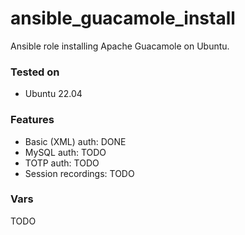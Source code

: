 # ansible_guacamole_install

Ansible role installing Apache Guacamole on Ubuntu.

### Tested on
* Ubuntu 22.04

### Features
* Basic (XML) auth: DONE
* MySQL auth: TODO
* TOTP auth: TODO
* Session recordings: TODO

### Vars
TODO
